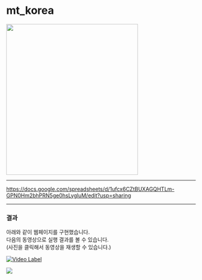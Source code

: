 # mt_korea
<img src="https://github.com/hocolally/mt_korea/blob/master/img/100_mt_1.jpeg" width="350px" height="400px">   

- - -

https://docs.google.com/spreadsheets/d/1ufcx6CZtBUXAGQHTLm-GPN0Hm2bhPRN5ge0hsLygluM/edit?usp=sharing   

- - -
### 결과   

아래와 같이 웹페이지를 구현했습니다.   
다음의 동영상으로 실행 결과를 볼 수 있습니다.    
(사진을 클릭해서 동영상을 재생할 수 있습니다.)    


[![Video Label](http://img.youtube.com/vi/m2lfjnXsu8g/0.jpg)](https://www.youtube.com/watch?v=m2lfjnXsu8g)

<img src="https://github.com/hocolally/mt_korea/wbs.png">   
